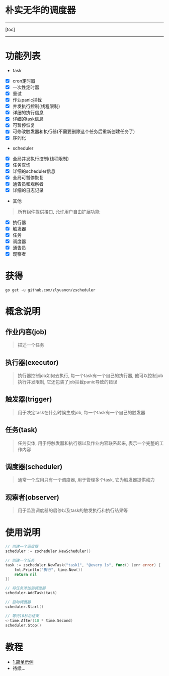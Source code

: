 
# 朴实无华的调度器

---

[toc]

---

# 功能列表

+ task

- [x] cron定时器
- [x] 一次性定时器
- [x] 重试
- [x] 作业panic拦截
- [x] 并发执行控制(线程限制)
- [x] 详细的执行信息
- [x] 详细的task信息
- [x] 可暂停恢复
- [x] 可修改触发器和执行器(不需要删除这个任务后重新创建任务了)
- [x] 序列化

+ scheduler

- [x] 全局并发执行控制(线程限制)
- [x] 任务查询
- [x] 详细的scheduler信息
- [x] 全局可暂停恢复
- [x] 通告员和观察者
- [x] 详细的日志记录

+ 其他

> 所有组件提供接口, 允许用户自由扩展功能

- [x] 执行器
- [x] 触发器
- [x] 任务
- [x] 调度器
- [x] 通告员
- [x] 观察者

# 获得
`go get -u github.com/zlyuancn/zscheduler`

# 概念说明

## 作业内容(job)
> 描述一个任务

## 执行器(executor)
> 执行器控制job如何去执行, 每一个task有一个自己的执行器, 他可以控制job执行并发限制, 它还包装了job拦截panic导致的错误

## 触发器(trigger)
> 用于决定task在什么时候生成job, 每一个task有一个自己的触发器

## 任务(task)
> 任务实体, 用于将触发器和执行器以及作业内容联系起来, 表示一个完整的工作内容

## 调度器(scheduler)
> 通常一个应用只有一个调度器, 用于管理多个task, 它为触发器提供动力

## 观察者(observer)
> 用于监测调度器的启停以及task的触发执行和执行结果等


# 使用说明

```go
// 创建一个调度器
scheduler := zscheduler.NewScheduler()

// 创建一个任务
task := zscheduler.NewTask("task1", "@every 1s", func() (err error) {
    fmt.Println("执行", time.Now())
    return nil
})

// 将任务添加到调度器
scheduler.AddTask(task)

// 启动调度器
scheduler.Start()

// 等待10秒后结束
<-time.After(10 * time.Second)
scheduler.Stop()
```

# 教程

+ [1.简单示例](example/e1.simple/main.go)
+ 待续...
